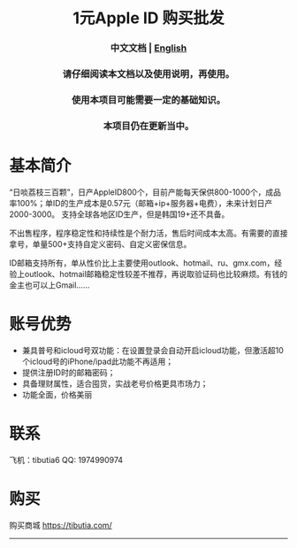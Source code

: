 <h1 align="center">1元Apple ID 购买批发</h1>
<p align="center">
    <a href="https://tibutia.com/" style="text-decoration:none">
  
</p>
<h3 align="center">中文文档 | <a href="README_en.md">English</a> </h3>
<h3 align="center">请仔细阅读本文档以及使用说明，再使用。</h3>
<h3 align="center">使用本项目可能需要一定的基础知识。</h3>
<h3 align="center">本项目仍在更新当中。</h3>

# 基本简介

“日啖荔枝三百颗”，日产AppleID800个，目前产能每天保供800-1000个，成品率100%；单ID的生产成本是0.57元（邮箱+ip+服务器+电费），未来计划日产2000-3000。
支持全球各地区ID生产，但是韩国19+还不具备。

不出售程序，程序稳定性和持续性是个耐力活，售后时间成本太高。有需要的直接拿号，单量500+支持自定义密码、自定义密保信息。

ID邮箱支持所有，单从性价比上主要使用outlook、hotmail、ru、gmx.com，经验上outlook、hotmail邮箱稳定性较差不推荐，再说取验证码也比较麻烦。有钱的金主也可以上Gmail……

# 账号优势

- 兼具普号和icloud号双功能：在设置登录会自动开启icloud功能，但激活超10个icloud号的iPhone/ipad此功能不再适用；
- 提供注册ID时的邮箱密码；
- 具备理财属性，适合囤货，实战老号价格更具市场力；
- 功能全面，价格美丽

# 联系

飞机：tibutia6
QQ: 1974990974


# 购买

购买商城 https://tibutia.com/

---


